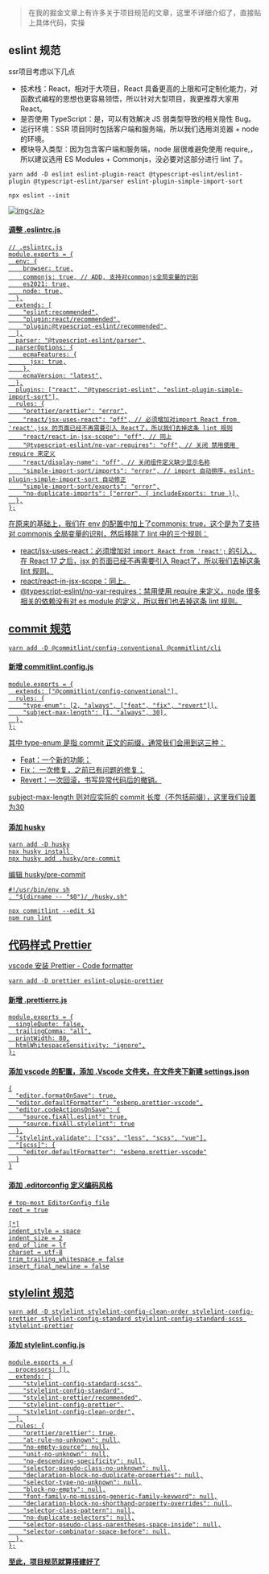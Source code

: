 > 在我的掘金文章上有许多关于项目规范的文章，这里不详细介绍了，直接贴上具体代码，实操

## eslint 规范 
ssr项目考虑以下几点
- 技术栈：React，相对于大项目，React 具备更高的上限和可定制化能力，对函数式编程的思想也更容易领悟，所以针对大型项目，我更推荐大家用 React。
- 是否使用 TypeScript：是，可以有效解决 JS 弱类型导致的相关隐性 Bug。
- 运行环境：SSR 项目同时包括客户端和服务端，所以我们选用浏览器 + node 的环境。
- 模块导入类型：因为包含客户端和服务端，node 层很难避免使用 require,，所以建议选用 ES Modules + Commonjs，没必要对这部分进行 lint 了。
```
yarn add -D eslint eslint-plugin-react @typescript-eslint/eslint-plugin @typescript-eslint/parser eslint-plugin-simple-import-sort
 
npx eslint --init
```
<a data-fancybox title="img" href="https://p3-juejin.byteimg.com/tos-cn-i-k3u1fbpfcp/ccf187e721034454a1b4cb6408aaddaf~tplv-k3u1fbpfcp-zoom-in-crop-mark:3024:0:0:0.awebp?">![img](https://p3-juejin.byteimg.com/tos-cn-i-k3u1fbpfcp/ccf187e721034454a1b4cb6408aaddaf~tplv-k3u1fbpfcp-zoom-in-crop-mark:3024:0:0:0.awebp?)</a>

#### 调整  .eslintrc.js
```
// .eslintrc.js
module.exports = {
  env: {
    browser: true,
    commonjs: true, // ADD, 支持对commonjs全局变量的识别
    es2021: true,
    node: true,
  },
  extends: [
    "eslint:recommended",
    "plugin:react/recommended",
    "plugin:@typescript-eslint/recommended",
  ],
  parser: "@typescript-eslint/parser",
  parserOptions: {
    ecmaFeatures: {
      jsx: true,
    },
    ecmaVersion: "latest",
  },
  plugins: ["react", "@typescript-eslint", "eslint-plugin-simple-import-sort"],
  rules: {
    "prettier/prettier": "error",
    "react/jsx-uses-react": "off", // 必须增加对import React from 'react',jsx 的页面已经不再需要引入 React了，所以我们去掉这条 lint 规则
    "react/react-in-jsx-scope": "off", // 同上
    "@typescript-eslint/no-var-requires": "off", // 关闭 禁用使用 require 来定义
    "react/display-name": "off", // 关闭组件定义缺少显示名称
    "simple-import-sort/imports": "error", // import 自动排序，eslint-plugin-simple-import-sort 自动修正
    "simple-import-sort/exports": "error",
    "no-duplicate-imports": ["error", { includeExports: true }],
  },
};
```
在原来的基础上，我们在 env 的配置中加上了commonjs: true，这个是为了支持对 commonjs 全局变量的识别，然后移除了 lint 中的三个规则：
- react/jsx-uses-react：必须增加对 `import React from 'react';` 的引入，在 React 17 之后，jsx 的页面已经不再需要引入 React了，所以我们去掉这条 lint 规则。
- react/react-in-jsx-scope：同上。
- @typescript-eslint/no-var-requires：禁用使用 require 来定义，node 很多相关的依赖没有对 es module 的定义，所以我们也去掉这条 lint 规则。

## commit 规范
```
yarn add -D @commitlint/config-conventional @commitlint/cli
```
#### 新增 commitlint.config.js
```
module.exports = {
  extends: ["@commitlint/config-conventional"],
  rules: {
    "type-enum": [2, "always", ["feat", "fix", "revert"]],
    "subject-max-length": [1, "always", 30],
  },
};
```
其中 type-enum 是指 commit 正文的前缀，通常我们会用到这三种：

- Feat：一个新的功能；
- Fix： 一次修复，之前已有问题的修复；
- Revert：一次回滚，书写异常代码后的撤销。

subject-max-length 则对应实际的 commit 长度（不包括前缀），这里我们设置为30

#### 添加 husky
```
yarn add -D husky
npx husky install 
npx husky add .husky/pre-commit
```
编辑 husky/pre-commit
```
#!/usr/bin/env sh
. "$(dirname -- "$0")/_/husky.sh"

npx commitlint --edit $1
npm run lint

```

## 代码样式 Prettier
vscode 安装 Prettier - Code formatter
```
yarn add -D prettier eslint-plugin-prettier
```
#### 新增 .prettierrc.js
```
module.exports = {
  singleQuote: false,
  trailingComma: "all",
  printWidth: 80,
  htmlWhitespaceSensitivity: "ignore",
};
```
#### 添加 vscode 的配置，添加 .Vscode 文件夹，在文件夹下新建 settings.json
```
{
  "editor.formatOnSave": true,
  "editor.defaultFormatter": "esbenp.prettier-vscode",
  "editor.codeActionsOnSave": {
    "source.fixAll.eslint": true,
    "source.fixAll.stylelint": true
  },
  "stylelint.validate": ["css", "less", "scss", "vue"],
  "[scss]": {
    "editor.defaultFormatter": "esbenp.prettier-vscode"
  }
}

```
#### 添加 .editorconfig 定义编码风格
```
# top-most EditorConfig file
root = true

[*]
indent_style = space
indent_size = 2
end_of_line = lf
charset = utf-8
trim_trailing_whitespace = false
insert_final_newline = false
```

## stylelint 规范
```
yarn add -D stylelint stylelint-config-clean-order stylelint-config-prettier stylelint-config-standard stylelint-config-standard-scss stylelint-prettier
```
#### 添加 stylelint.config.js
```
module.exports = {
  processors: [],
  extends: [
    "stylelint-config-standard-scss",
    "stylelint-config-standard",
    "stylelint-prettier/recommended",
    "stylelint-config-prettier",
    "stylelint-config-clean-order",
  ],
  rules: {
    "prettier/prettier": true,
    "at-rule-no-unknown": null,
    "no-empty-source": null,
    "unit-no-unknown": null,
    "no-descending-specificity": null,
    "selector-pseudo-class-no-unknown": null,
    "declaration-block-no-duplicate-properties": null,
    "selector-type-no-unknown": null,
    "block-no-empty": null,
    "font-family-no-missing-generic-family-keyword": null,
    "declaration-block-no-shorthand-property-overrides": null,
    "selector-class-pattern": null,
    "no-duplicate-selectors": null,
    "selector-pseudo-class-parentheses-space-inside": null,
    "selector-combinator-space-before": null,
  },
};

```
**至此，项目规范就算搭建好了**

